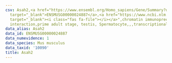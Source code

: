 ```yaml
---
csv: Asah2,<a href="https://www.ensembl.org/Homo_sapiens/Gene/Summary?db=core;g=ENSMUSG00000024887"
  target="_blank">ENSMUSG00000024887</a>,<a href="https://www.ncbi.nlm.nih.gov/pubmed/25450459"
  target="_blank"><i class="fas fa-file"></i></a>",chromatin immunoprecipitation assay,direct
  interaction,prime adult stage, testis, Spermatocyte,,,transcriptional regulation,
data_alias: Asah2
data_id: ENSMUSG00000024887
data_numevidence: 1
data_species: Mus musculus
data_taxid: '10090'
title: Asah2
---
```

